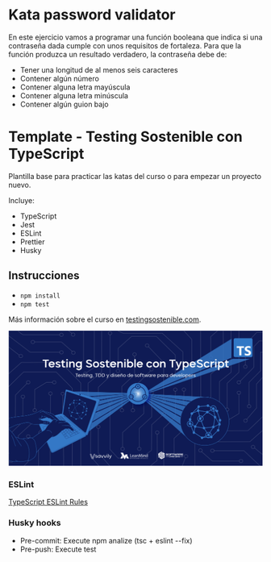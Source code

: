 # Kata password validator

En este ejercicio vamos a programar una función booleana que indica si una contraseña dada cumple con unos requisitos de fortaleza. Para que la función produzca un resultado verdadero, la contraseña debe de:

* Tener una longitud de al menos seis caracteres
* Contener algún número
* Contener alguna letra mayúscula
* Contener alguna letra minúscula
* Contener algún guion bajo



# Template - Testing Sostenible con TypeScript

Plantilla base para practicar las katas del curso o para empezar un proyecto nuevo.

Incluye:
* TypeScript
* Jest
* ESLint
* Prettier
* Husky

## Instrucciones
* `npm install`
* `npm test`

Más información sobre el curso en [testingsostenible.com](https://testingsostenible.com).

![Testing Sostenible con TypeScript](cover.png)

### ESLint
[TypeScript ESLint Rules](https://github.com/typescript-eslint/typescript-eslint/tree/master/packages/eslint-plugin)

### Husky hooks
* Pre-commit: Execute npm analize (tsc + eslint --fix)
* Pre-push: Execute test